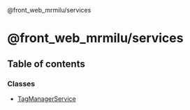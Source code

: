 @front_web_mrmilu/services

# @front_web_mrmilu/services

## Table of contents

### Classes

- [TagManagerService](classes/TagManagerService.md)
